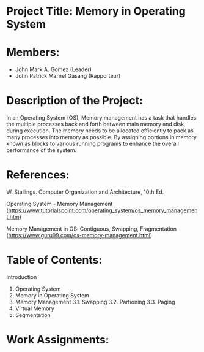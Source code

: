 # Project Title: Memory in Operating System

# Members:
* John Mark A. Gomez (Leader)
* John Patrick Marnel Gasang (Rapporteur)

# Description of the Project:

In an Operating System (OS), Memory management has a task that handles the multiple processes back and forth between main memory and disk during execution. The memory needs to be allocated efficiently to pack as many processes into memory as possible. By assigning portions in memory known as blocks to various running programs to enhance the overall performance of the system.

# References:

W. Stallings. Computer Organization and Architecture, 10th Ed.

Operating System - Memory Management (https://www.tutorialspoint.com/operating_system/os_memory_management.htm)

Memory Management in OS: Contiguous, Swapping, Fragmentation (https://www.guru99.com/os-memory-management.html)

# Table of Contents: 
Introduction
  1. Operating System
  2. Memory in Operating System
  3. Memory Management
    3.1. Swapping
    3.2. Partioning 
    3.3. Paging
  4. Virtual Memory
  5. Segmentation

# Work Assignments:
